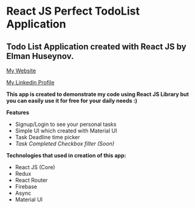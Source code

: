 # React JS Perfect TodoList Application

## Todo List Application created with React JS by Elman Huseynov. 

[My Website](https://ehuseynov.com/)

[My Linkedin Profile](https://linkedin.com/in/huseyn0w)

**This app is created to demonstrate my code using React JS Library but you can easily use it for free for your daily needs :)**


**Features**
- Signup/Login to see your personal tasks
- Simple UI which created with Material UI
- Task Deadline time picker
- *Task Completed Checkbox filter (Soon)*

**Technologies that used in creation of this app:**
- React JS (Core)
- Redux
- React Router
- Firebase
- Async
- Material UI